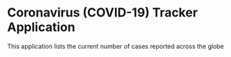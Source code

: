 # Coronavirus (COVID-19) Tracker Application
This application lists the current number of cases reported across the globe
